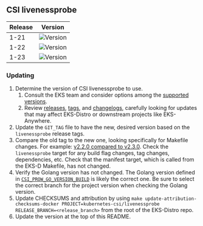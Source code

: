 ## CSI livenessprobe

| Release | Version                                                      |
|---------|--------------------------------------------------------------|
| 1-21    | ![Version](https://img.shields.io/badge/version-v2.8.0-blue) |
| 1-22    | ![Version](https://img.shields.io/badge/version-v2.8.0-blue) |
| 1-23    | ![Version](https://img.shields.io/badge/version-v2.8.0-blue) |


### Updating

1. Determine the version of CSI livenessprobe to use.
   1. Consult the EKS team and consider options among the 
      [supported versions](https://kubernetes-csi.github.io/docs/livenessprobe.html#supported-versions). 
   2. Review [releases](https://github.com/kubernetes-csi/livenessprobe/releases),
      [tags](https://github.com/kubernetes-csi/livenessprobe/tags),
      and [changelogs](https://github.com/kubernetes-csi/livenessprobe/tree/master/CHANGELOG),
      carefully looking for updates that may affect EKS-Distro or downstream 
      projects like EKS-Anywhere.
2. Update the `GIT_TAG` file to have the new, desired version based on the 
   `livenessprobe` release tags.
3. Compare the old tag to the new one, looking specifically for Makefile changes.
   For example:
   [v2.2.0 compared to v2.3.0](https://github.com/kubernetes-csi/livenessprobe/compare/v2.2.0...v2.3.0).
   Check the `livenessprobe` target for any build flag changes, tag 
   changes, dependencies, etc. Check that the manifest target, which is called
   from the EKS-D Makefile, has not changed.
4. Verify the Golang version has not changed. The Golang version defined in
   [`CSI_PROW_GO_VERSION_BUILD`](https://github.com/kubernetes-csi/livenessprobe/blob/v2.7.0/release-tools/prow.sh#L89)
   is likely the correct one. Be sure to select the correct branch for the
   project version when checking the Golang version.
5. Update CHECKSUMS and attribution by using
   `make update-attribution-checksums-docker PROJECT=kubernetes-csi/livenessprobe RELEASE_BRANCH=<release_branch>` 
   from the root of the EKS-Distro repo.
6. Update the version at the top of this README.

